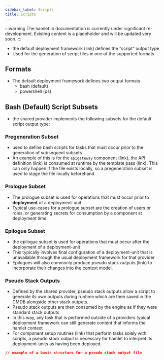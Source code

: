 ```yaml
---
sidebar_label: Scripts
title: Scripts
---
```


:::warning
The hamlet.io documentation is currently under significant re-development. Existing content is a placeholder and will be updated very soon.
:::

* the default deployment framework (link) defines the “script” output type
* Used for the generation of script files in one of the supported formats

## Formats

* The default deployment framework defines two output formats
  * bash (default)
  * powershell (ps)

## Bash (Default) Script Subsets

* the shared provider implements the following subsets for the default script output type:

### Pregeneration Subset

* used to define bash scripts for tasks that must occur prior to the generation of subsequent subsets
* An example of this is for the `apigateway` component (link), the API definition (link) is consumed at runtime by the template pass (link). This can only happen if the file exists locally, so a pregeneration subset is used to stage the file locally beforehand.

### Prologue Subset

* The prologue subset is used for operations that must occur prior to **deployment** of a deployment-unit
* Typical use-cases for a prologue subset are the creation of users or roles, or generating secrets for consumption by a component at deployment time.

### Epilogue Subset

* the epilogue subset is used for operations that must occur after the deployment of a deployment-unit
* This typically involves final configuration of a deployment-unit that is unavailable through the usual deployment framework for that provider
* Epilogues will also commonly produce pseudo stack outputs (link) to incorporate their changes into the context model.

### Pseudo Stack Outputs

* Defined by the shared provider, pseudo stack outputs allow a script to generate its own outputs during runtime which are then saved in the CMDB alongside other stack outputs.
* Pseudo stack outputs are then consumed by the engine as if they were standard stack outputs
* In this way, any task that is performed outside of a providers typical deployment framework can still generate content that informs the hamlet context
* For component setup routines (link) that perform tasks solely with scripts, a pseudo stack output is necessary for hamlet to interpret its deployment-units as having been deployed.

```json
// example of a basic structure for a pseudo stack output file
```
